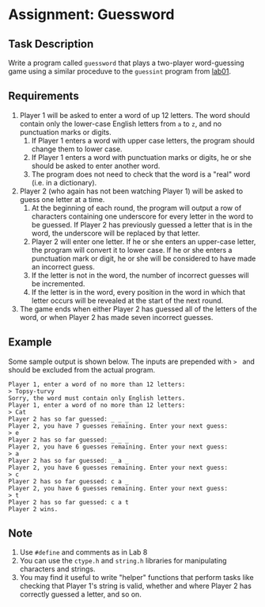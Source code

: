 # Assignment: Guessword
## Task Description
Write a program called `guessword` that plays a two-player word-guessing game using a similar proceduve to the `guessint` program from [lab01](/Lab/C/lab01/assignment).

## Requirements
1. Player 1 will be asked to enter a word of up 12 letters. The word should contain only the lower-case English letters from `a` to `z`, and no punctuation marks or digits.
    1. If Player 1 enters a word with upper case letters, the program should change them to lower case.
    2. If Player 1 enters a word with punctuation marks or digits, he or she should be asked to enter another word.
    3. The program does not need to check that the word is a "real" word (i.e. in a dictionary).
2. Player 2 (who again has not been watching Player 1) will be asked to guess one letter at a time.
    1. At the beginning of each round, the program will output a row of characters containing one underscore for every letter in the word to be guessed. If Player 2 has previously guessed a letter that is in the word, the underscore will be replaced by that letter.
    2. Player 2 will enter one letter. If he or she enters an upper-case letter, the program will convert it to lower case. If he or she enters a punctuation mark or digit, he or she will be considered to have made an incorrect guess.
    3. If the letter is not in the word, the number of incorrect guesses will be incremented.
    4. If the letter is in the word, every position in the word in which that letter occurs will be revealed at the start of the next round.
3. The game ends when either Player 2 has guessed all of the letters of the word, or when Player 2 has made seven incorrect guesses.

## Example
Some sample output is shown below. The inputs are prepended with `> ` and should be excluded from the actual program.
```
Player 1, enter a word of no more than 12 letters:
> Topsy‐turvy
Sorry, the word must contain only English letters.
Player 1, enter a word of no more than 12 letters:
> Cat
Player 2 has so far guessed: _ _ _
Player 2, you have 7 guesses remaining. Enter your next guess:
> e
Player 2 has so far guessed: _ _ _
Player 2, you have 6 guesses remaining. Enter your next guess:
> a
Player 2 has so far guessed: _ a _
Player 2, you have 6 guesses remaining. Enter your next guess:
> c
Player 2 has so far guessed: c a _
Player 2, you have 6 guesses remaining. Enter your next guess:
> t
Player 2 has so far guessed: c a t
Player 2 wins.
```

## Note
1. Use `#define` and comments as in Lab 8
2. You can use the `ctype.h` and `string.h` libraries for manipulating characters and strings.
3. You may find it useful to write "helper" functions that perform tasks like checking that Player 1's string is valid, whether and where Player 2 has correctly guessed a letter, and so on.